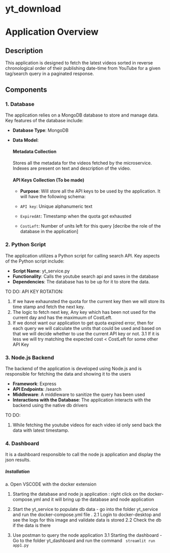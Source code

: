 # yt_download

# Application Overview

## Description
This application is designed to fetch the latest videos sorted in reverse chronological order of their publishing date-time from YouTube for a given tag/search query in a paginated response.

## Components

### 1. Database
The application relies on a MongoDB database to store and manage data. Key features of the database include:

- **Database Type**: MongoDB
- **Data Model**:

    #### Metadata Collection
    
    Stores all the metadata for the videos fetched by the microservice. Indexes are present on text and description of the video.

    #### API Keys Collection (To be made)
    - **Purpose**: 
    Will store all the API keys to be used by the application. It will have the following schema:

    - `API key`: Unique alphanumeric text
    - `ExpiredAt`: Timestamp when the quota got exhausted
    - `CostLeft`: Number of units left for this query
[decribe the role of the database in the application]

### 2. Python Script
The application utilizes a Python script for calling search API. Key aspects of the Python script include:

- **Script Name**: yt_service.py
- **Functionality**: Calls the youtube search api and saves in the database
- **Dependencies**: The database has to be up for it to store the data.

TO DO:
API KEY ROTATION:
1. If we have exhaunsted the quota for the current key then we will store its time stamp and fetch the next key.
2. The logic to fetch next key, Any key which has been not used for the current day and has the maximuum of CostLeft.
3. If we donot want our application to get quota expired error, then for each query we will calculate the units that could be used and based on that we will decide whether to use the current API key or not.
3.1 If it is less we will try matching the expected cost < CostLeft for some other API Key   

### 3. Node.js Backend
The backend of the application is developed using Node.js and is responsible for fetching the data and showing it to the users 


- **Framework**: Express
- **API Endpoints**: /search
- **Middleware**: A middleware to sanitize the query has been used
- **Interactions with the Database**: The application interacts with the backend using the native db drivers

TO DO:
1. While fetching the youtube videos for each video id only send back the data with latest timestamp.


### 4.  Dashboard

It is a dashboard responsible to call the node js application and display the json results.



##### Installation
a. Open VSCODE with the docker extension 
1. Starting the database and node js application : right click on the docker-compose.yml and it will bring up the database and node application
2. Start the yt_service to populate db data - go into the folder yt_service and run the docker-compose.yml file .
2.1 Login to docker-desktop and see the logs for this image and validate data is stored
2.2 Check the db if the data is there 

3. Use postman to query the node application 
3.1 Starting the dashboard - Go to the folder yt_dashboard and run the command ``` streamlit run app1.py```

